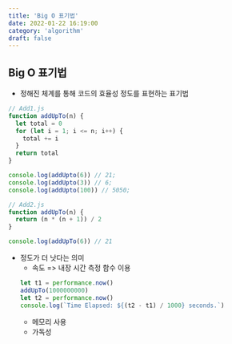 ```yaml
---
title: 'Big O 표기법'
date: 2022-01-22 16:19:00
category: 'algorithm'
draft: false
---
```


## Big O 표기법

- 정해진 체계를 통해 코드의 효율성 정도를 표현하는 표기법

```js
// Add1.js
function addUpTo(n) {
  let total = 0
  for (let i = 1; i <= n; i++) {
    total += i
  }
  return total
}

console.log(addUpto(6)) // 21;
console.log(addUpto(3)) // 6;
console.log(addUpto(100)) // 5050;
```

```js
// Add2.js
function addUpTo(n) {
  return (n * (n + 1)) / 2
}

console.log(addUpTo(6)) // 21
```

- 정도가 더 낫다는 의미
  - 속도 => 내장 시간 측정 함수 이용
  ```js
  let t1 = performance.now()
  addUpTo(1000000000)
  let t2 = performance.now()
  console.log(`Time Elapsed: ${(t2 - t1) / 1000} seconds.`)
  ```
  - 메모리 사용
  - 가독성
